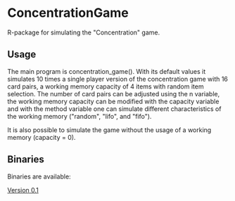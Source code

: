 # ConcentrationGame

R-package for simulating the "Concentration" game.

## Usage
The main program is concentration_game(). With its default values it simulates 10 times a single player version of the concentration game with 16 card pairs, a working memory capacity of 4 items with random item selection. The number of card pairs can be adjusted using the n variable, the working memory capacity can be modified with the capacity variable and with the method variable one can simulate different characteristics of the working memory ("random", "lifo", and "fifo").

It is also possible to simulate the game without the usage of a working memory (capacity = 0).

## Binaries
Binaries are available:

[Version 0.1](https://www.dropbox.com/s/ctce80hwu1tw06o/ConcentrationGame_0.1.tgz?dl=0)
